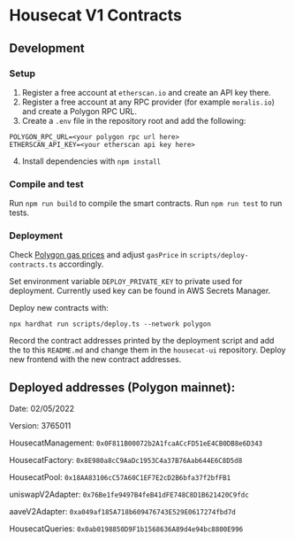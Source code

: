 # Housecat V1 Contracts

## Development

### Setup

1. Register a free account at `etherscan.io` and create an API key there.
2. Register a free account at any RPC provider (for example `moralis.io`) and create a Polygon RPC URL.
3. Create a `.env` file in the repository root and add the following:

```
POLYGON_RPC_URL=<your polygon rpc url here>
ETHERSCAN_API_KEY=<your etherscan api key here>
```

4. Install dependencies with `npm install`

### Compile and test

Run `npm run build` to compile the smart contracts.
Run `npm run test` to run tests.

### Deployment

Check [Polygon gas prices](https://polygonscan.com/gastracker) and adjust `gasPrice` in `scripts/deploy-contracts.ts` accordingly.

Set environment variable `DEPLOY_PRIVATE_KEY` to private used for deployment. Currently used key can be found in AWS Secrets Manager.

Deploy new contracts with:

```
npx hardhat run scripts/deploy.ts --network polygon
```

Record the contract addresses printed by the deployment script and add the to this `README.md` and change them in the `housecat-ui`
repository. Deploy new frontend with the new contract addresses.

## Deployed addresses (Polygon mainnet):

Date: 02/05/2022

Version: 3765011

HousecatManagement: `0x0F811B00072b2A1fcaACcFD51eE4CB0DB8e6D343`

HousecatFactory: `0x8E980a8cC9AaDc1953C4a37B76Aab644E6C8D5d8`

HousecatPool: `0x18AA83106cC57A60C1EF7E2cD2B6bfa37f2bfFB1`

uniswapV2Adapter: `0x76Be1fe9497B4feB41dFE748C8D1B621420C9fdc`

aaveV2Adapter: `0xa049af185A718b609476743E529E0617274fbd7d`

HousecatQueries: `0x0ab0198850D9F1b1568636A89d4e94bc8800E996`

